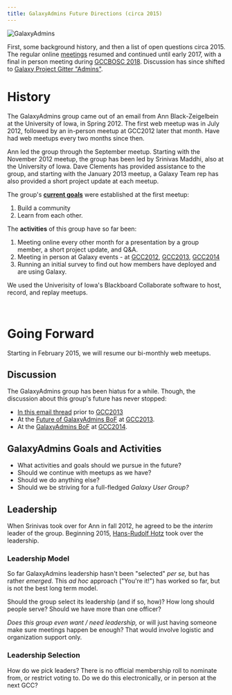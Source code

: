 ```yaml
---
title: GalaxyAdmins Future Directions (circa 2015)
---
```

<div class='center'>

![GalaxyAdmins](/images/logos/GalaxyAdmins.png)

</div>


<slot name="/community/galaxy-admins/linkbox" />



First, some background history, and then a list of open questions circa 2015. The regular online [meetings](/community/galaxy-admins/meetups/) resumed and continued until early 2017, with a final in person meeting during  [GCCBOSC 2018](https://gccbosc2018.sched.com/event/FMQW/bof-galaxyadmins). Discussion has since shifted to [Galaxy Project Gitter "Admins"](https://gitter.im/galaxyproject/admins).

# History

The GalaxyAdmins group came out of an email from Ann Black-Zeigelbein at the University of Iowa, in Spring 2012. The first web meetup was in July 2012, followed by an in-person meetup at GCC2012 later that month.  Have had web meetups every two months since then.

Ann led the group through the September meetup.  Starting with the November 2012 meetup, the group has been led by Srinivas Maddhi, also at the University of Iowa. Dave Clements has provided assistance to the group, and starting with the January 2013 meetup, a Galaxy Team rep has also provided a short project update at each meetup.

The group's **[current goals](/community/galaxy-admins/meetups/2012-07-09/#goals)** were established at the first meetup:

1. Build a community
1. Learn from each other.

The **activities** of this group have so far been:

1. Meeting online every other month for a presentation by a group member, a short project update, and Q&A.
2. Meeting in person at Galaxy events - at [GCC2012](/events/gcc2012/), [GCC2013](/events/gcc2013/), [GCC2014](/events/gcc2014/)
3. Running an initial survey to find out how members have deployed and are using Galaxy.

We used the Univerisity of Iowa's Blackboard Collaborate software to host, record, and replay meetups.

<br />

# Going Forward

Starting in February 2015, we will resume our bi-monthly web meetups. 

## Discussion

The GalaxyAdmins group has been hiatus for a while. Though, the discussion about this group's future has never stopped:

* [In this email thread](https://lists.galaxyproject.org/archives/list/galaxy-dev@lists.galaxyproject.org/thread/OYSHZXMDA72UD6LKDOCF636BKKGYEPIV/#MJNIDOKMJNQLAEES23UI5X6PIYPEHAWI) prior to [GCC2013](/events/gcc2013/)
* At the [Future of GalaxyAdmins BoF](/events/gcc2013/bof/galaxy-admins/) at [GCC2013](/events/gcc2013/).
* At the [GalaxyAdmins BoF](/events/gcc2014/bofs/galaxy-admins/) at [GCC2014](/events/gcc2014/).

## GalaxyAdmins Goals and Activities

* What activities and goals should we pursue in the future? 
* Should we continue with meetups as we have? 
* Should we do anything else?
* Should we be striving for a full-fledged *Galaxy User Group?*

## Leadership

When Srinivas took over for Ann in fall 2012, he agreed to be the *interim* leader of the group.  Beginning 2015, [Hans-Rudolf Hotz](/people/hansrudolf-hotz/) took over the leadership.

### Leadership Model

So far GalaxyAdmins leadership hasn't been "selected" *per se,* but has rather *emerged*.  This *ad hoc* approach ("You're it!") has worked so far, but is not the best long term model.

Should the group select its leadership (and if so, how)?  How long should people serve?  Should we have more than one officer? 

*Does this group even want / need leadership,* or will just having someone make sure meetings happen be enough?  That would involve logistic and organization support only.

### Leadership Selection

How do we pick leaders?  There is no official membership roll to nominate from, or restrict voting to.  Do we do this electronically, or in person at the next GCC?
